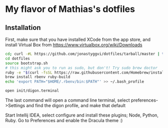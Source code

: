 # My flavor of Mathias's dotfiles

## Installation

First, make sure that you have installed XCode from the app store, and install Virtual Box from https://www.virtualbox.org/wiki/Downloads

```bash
cd; curl -#L https://github.com/jonastyggvi/dotfiles/tarball/master | tar -xzv --strip-components 1 --exclude={README.md,bootstrap.sh,LICENSE-MIT.txt}
cd dotfiles
source bootstrap.sh
# this might ask you to run as sudo, but don't! Try sudo brew doctor
ruby -e "$(curl -fsSL https://raw.githubusercontent.com/Homebrew/install/master/install)"
brew install rbenv ruby-build
echo 'export PATH="$HOME/.rbenv/bin:$PATH"' >> ~/.bash_profile

open init/digon.terminal
```
The last command will open a command line terminal, select preferences->Settings and find the digon profile, and make that default

Start Intellij IDEA, select configure and install these plugins; Node, Python, Ruby. Go to Preferences and enable the Dracula theme :)
```

